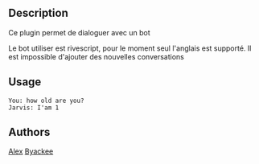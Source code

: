 <!---
IMPORTANT
=========
This README.md is displayed in the WebStore as well as within Jarvis app
Please do not change the structure of this file
Fill-in Description, Usage & Author sections
Make sure to rename the [en] folder into the language code your plugin is written in (ex: fr, es, de, it...)
For multi-language plugin:
- clone the language directory and translate commands/functions.sh
- optionally write the Description / Usage sections in several languages
-->
## Description
Ce plugin permet de dialoguer avec un bot

Le bot utiliser est rivescript, pour le moment seul l'anglais est supporté.
Il est impossible d'ajouter des nouvelles conversations

## Usage
```
You: how old are you?
Jarvis: I'am 1
```

## Authors
[Alex](https://github.com/alexylem)
[Byackee](https://github.com/byackee)
